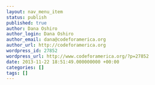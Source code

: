 ```yaml
---
layout: nav_menu_item
status: publish
published: true
author: Dana Oshiro
author_login: Dana Oshiro
author_email: dana@codeforamerica.org
author_url: http://codeforamerica.org
wordpress_id: 27852
wordpress_url: http://www.codeforamerica.org/?p=27852
date: 2013-11-22 18:51:49.000000000 +00:00
categories: []
tags: []
---
```

 
